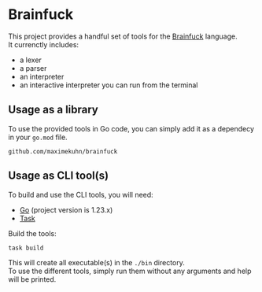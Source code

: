 # Brainfuck
This project provides a handful set of tools for the [Brainfuck](https://en.wikipedia.org/wiki/Brainfuck) language.  
It currenctly includes:
- a lexer
- a parser
- an interpreter
- an interactive interpreter you can run from the terminal

## Usage as a library
To use the provided tools in Go code, you can simply add it as a dependecy in your `go.mod` file.
```
github.com/maximekuhn/brainfuck
```

## Usage as CLI tool(s)
To build and use the CLI tools, you will need:
- [Go](https://go.dev/) (project version is 1.23.x)
- [Task](https://taskfile.dev/)

Build the tools:
```shell
task build
```
This will create all executable(s) in the `./bin` directory.  
To use the different tools, simply run them without any arguments and help will be printed.

